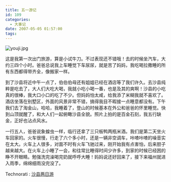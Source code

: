 ```yaml
---
title: 五一游记
id: 109
categories:
  - 大事记
date: 2007-05-05 01:57:00
tags:
---
```


<span id="tagsBox"/>

<span id="tagsBox">![youji.jpg](http://www.candreams.com/images/2007/06/youji-tn.jpg "youji.jpg")</span>

<div class="item-body">
<div class="item-content">

这是我第一次出门旅游，算是小试牛刀。不过表现还不错哦！去的时候坐汽车，大约三四个小时。爸爸总说我上车睡觉下车尿尿，就是苦了妈妈，我吃喝拉撒睡的所有东西都得带齐全，像搬家一样。

到了沙县将近中午一点了，伯伯伯母还有姐姐已经在酒店等了我们许久。去沙县纯粹是吃去了，大人们大吃大喝，我就小吃小喝一番，也是及其的爽啊！沙县的小吃真的很棒，我大口小口的吃了不少。但妈妈怕太咸，给我添了米糊我就不喜欢了。酒店坐落在别墅区，外面的风景非常不错，搞得我目不暇接一点睡意都没有。下午我们去了淘金山，哈哈，我睡着了，登山的时候基本在外公和爸爸的怀里睡觉。快到山顶就醒了，和大人们一起俯瞰沙县全貌。照片上拍的是百金石刻，我五行缺金，正好也沾点风水。

一行五人，爸爸说象蝗虫一样，临行还拿了三只板鸭两瓶米酒。我们是第二天坐火车回家的。火车很慢，行走了六个多小时，还是一辆非空调车，咔喳咔喳的噪音实在太大。火车上人很多，对面不时有火车飞驰过来，刚开始我有点害怕，后来胆子越来越大。在火车上小睡了一会，和往常比睡得时间少许多，到家的时候已经困的睁不开眼睛。勉强洗完澡喝完奶就呼呼大睡！妈妈说还好回来了，接下来福州就进入雨季，绵绵细雨没完没了。

</div>
</div>

  <!-- Tag links generated by Zoundry Blog Writer. Do not manually edit. http://www.zoundry.com -->
  <span class="ztags"><span class="ztagspace">Technorati</span> : [沙县两日游](http://technorati.com/tag/%E6%B2%99%E5%8E%BF%E4%B8%A4%E6%97%A5%E6%B8%B8)</span>